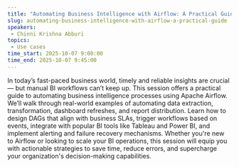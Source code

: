 ```yaml
---
title: "Automating Business Intelligence with Airflow: A Practical Guide"
slug: automating-business-intelligence-with-airflow-a-practical-guide
speakers:
 - Chinni Krishna Abburi
topics:
 - Use cases
time_start: 2025-10-07 9:00:00
time_end: 2025-10-07 9:45:00
---
```


In today’s fast-paced business world, timely and reliable insights are crucial — but manual BI workflows can’t keep up. This session offers a practical guide to automating business intelligence processes using Apache Airflow. We’ll walk through real-world examples of automating data extraction, transformation, dashboard refreshes, and report distribution. Learn how to design DAGs that align with business SLAs, trigger workflows based on events, integrate with popular BI tools like Tableau and Power BI, and implement alerting and failure recovery mechanisms. Whether you're new to Airflow or looking to scale your BI operations, this session will equip you with actionable strategies to save time, reduce errors, and supercharge your organization's decision-making capabilities.